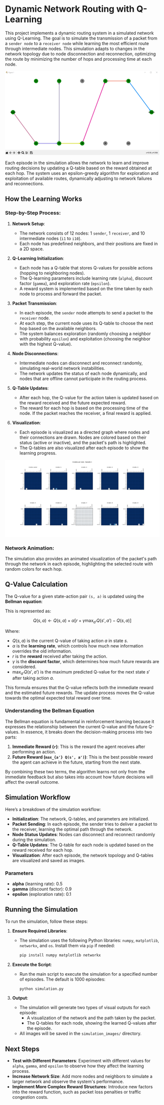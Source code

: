 # Dynamic Network Routing with Q-Learning

This project implements a dynamic routing system in a simulated network using Q-Learning. The goal is to simulate the transmission of a packet from a `sender node` to a `receiver node` while learning the most efficient route through intermediate nodes. This simulation adapts to changes in the network topology due to node disconnection and reconnection, optimizing the route by minimizing the number of hops and processing time at each node.

![Network Topology Example](simulation_images/network_episode_1.png)

Each episode in the simulation allows the network to learn and improve routing decisions by updating a Q-table based on the reward obtained at each hop. The system uses an epsilon-greedy algorithm for exploration and exploitation of available routes, dynamically adjusting to network failures and reconnections.

## How the Learning Works

### Step-by-Step Process:

1. **Network Setup**:
   - The network consists of 12 nodes: 1 `sender`, 1 `receiver`, and 10 intermediate nodes (`i1` to `i10`).
   - Each node has predefined neighbors, and their positions are fixed in a 2D space.

2. **Q-Learning Initialization**:
   - Each node has a Q-table that stores Q-values for possible actions (hopping to neighboring nodes).
   - The Q-learning parameters include learning rate (`alpha`), discount factor (`gamma`), and exploration rate (`epsilon`).
   - A reward system is implemented based on the time taken by each node to process and forward the packet.

3. **Packet Transmission**:
   - In each episode, the `sender` node attempts to send a packet to the `receiver` node.
   - At each step, the current node uses its Q-table to choose the next hop based on the available neighbors.
   - The system balances exploration (randomly choosing a neighbor with probability `epsilon`) and exploitation (choosing the neighbor with the highest Q-value).

4. **Node Disconnections**:
   - Intermediate nodes can disconnect and reconnect randomly, simulating real-world network instabilities.
   - The network updates the status of each node dynamically, and nodes that are offline cannot participate in the routing process.

5. **Q-Table Updates**:
   - After each hop, the Q-value for the action taken is updated based on the reward received and the future expected reward.
   - The reward for each hop is based on the processing time of the node. If the packet reaches the receiver, a final reward is applied.

6. **Visualization**:
   - Each episode is visualized as a directed graph where nodes and their connections are drawn. Nodes are colored based on their status (active or inactive), and the packet's path is highlighted.
   - The Q-tables are also visualized after each episode to show the learning progress.

![Q-Table Visualization](simulation_images/q_tables_episode_1.png)

### Network Animation:
The simulation also provides an animated visualization of the packet's path through the network in each episode, highlighting the selected route with random colors for each hop.

## Q-Value Calculation

The Q-value for a given state-action pair `(s, a)` is updated using the **Bellman equation**:

This is represented as:

$$
Q(s, a) \leftarrow Q(s, a) + \alpha \left[ r + \gamma \max_{a'} Q(s', a') - Q(s, a) \right]
$$

Where:
- $Q(s, a)$ is the current Q-value of taking action $a$ in state $s$.
- $\alpha$ is the **learning rate**, which controls how much new information overrides the old information.
- $r$ is the **reward** received after taking the action.
- $\gamma$ is the **discount factor**, which determines how much future rewards are considered.
- $\max_{a'} Q(s', a')$ is the maximum predicted Q-value for the next state $s'$ after taking action $a$.

This formula ensures that the Q-value reflects both the immediate reward and the estimated future rewards. The update process moves the Q-value towards the optimal expected total reward over time.


### Understanding the Bellman Equation

The Bellman equation is fundamental in reinforcement learning because it expresses the relationship between the current Q-value and the future Q-values. In essence, it breaks down the decision-making process into two parts:
1. **Immediate Reward (`r`)**: This is the reward the agent receives after performing an action.
2. **Future Reward (`max_{a'} Q(s', a')`)**: This is the best possible reward the agent can achieve in the future, starting from the next state.

By combining these two terms, the algorithm learns not only from the immediate feedback but also takes into account how future decisions will affect the overall outcome.

## Simulation Workflow

Here’s a breakdown of the simulation workflow:

- **Initialization**: The network, Q-tables, and parameters are initialized.
- **Packet Sending**: In each episode, the sender tries to deliver a packet to the receiver, learning the optimal path through the network.
- **Node Status Updates**: Nodes can disconnect and reconnect randomly during the simulation.
- **Q-Table Updates**: The Q-table for each node is updated based on the reward received for each hop.
- **Visualization**: After each episode, the network topology and Q-tables are visualized and saved as images.

### Parameters

- **alpha** (learning rate): 0.5
- **gamma** (discount factor): 0.9
- **epsilon** (exploration rate): 0.1

## Running the Simulation

To run the simulation, follow these steps:

1. **Ensure Required Libraries**:
   - The simulation uses the following Python libraries: `numpy`, `matplotlib`, `networkx`, and `os`. Install them via `pip` if needed:
     ```bash
     pip install numpy matplotlib networkx
     ```

2. **Execute the Script**:
   - Run the main script to execute the simulation for a specified number of episodes. The default is 1000 episodes:
     ```bash
     python simulation.py
     ```

3. **Output**:
   - The simulation will generate two types of visual outputs for each episode:
     - A visualization of the network and the path taken by the packet.
     - The Q-tables for each node, showing the learned Q-values after the episode.
   - All images will be saved in the `simulation_images/` directory.

## Next Steps

- **Test with Different Parameters**: Experiment with different values for `alpha`, `gamma`, and `epsilon` to observe how they affect the learning process.
- **Increase Network Size**: Add more nodes and neighbors to simulate a larger network and observe the system's performance.
- **Implement More Complex Reward Structures**: Introduce new factors into the reward function, such as packet loss penalties or traffic congestion costs.

